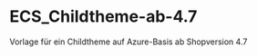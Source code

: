 ECS_Childtheme-ab-4.7
=====================

Vorlage für ein Childtheme auf Azure-Basis ab Shopversion 4.7
